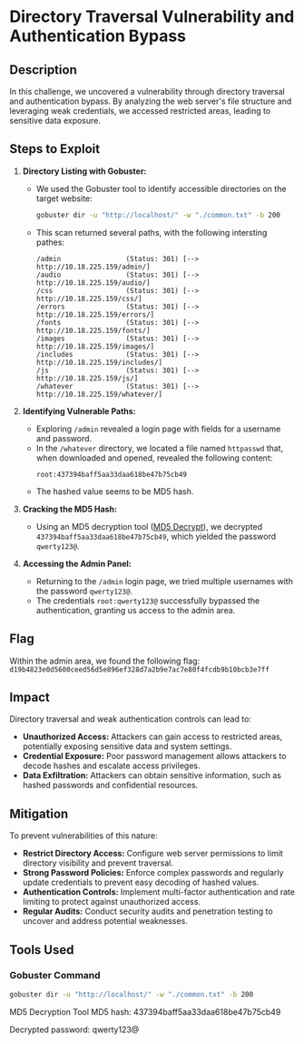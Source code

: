 # Directory Traversal Vulnerability and Authentication Bypass

## Description
In this challenge, we uncovered a vulnerability through directory traversal and authentication bypass. By analyzing the web server's file structure and leveraging weak credentials, we accessed restricted areas, leading to sensitive data exposure.

## Steps to Exploit

1. **Directory Listing with Gobuster:**
   - We used the Gobuster tool to identify accessible directories on the target website:
     ```bash
     gobuster dir -u "http://localhost/" -w "./common.txt" -b 200
     ```
   - This scan returned several paths, with the following intersting pathes:
     ```
     /admin                (Status: 301) [--> http://10.18.225.159/admin/]
     /audio                (Status: 301) [--> http://10.18.225.159/audio/]
     /css                  (Status: 301) [--> http://10.18.225.159/css/]
     /errors               (Status: 301) [--> http://10.18.225.159/errors/]
     /fonts                (Status: 301) [--> http://10.18.225.159/fonts/]
     /images               (Status: 301) [--> http://10.18.225.159/images/]
     /includes             (Status: 301) [--> http://10.18.225.159/includes/]
     /js                   (Status: 301) [--> http://10.18.225.159/js/]
     /whatever             (Status: 301) [--> http://10.18.225.159/whatever/]
     ```

2. **Identifying Vulnerable Paths:**
   - Exploring `/admin` revealed a login page with fields for a username and password.
   - In the `/whatever` directory, we located a file named `httpasswd` that, when downloaded and opened, revealed the following content:
     ```plaintext
     root:437394baff5aa33daa618be47b75cb49
     ```
   - The hashed value seems to be  MD5 hash.

3. **Cracking the MD5 Hash:**
   - Using an MD5 decryption tool ([MD5 Decrypt](https://md5decrypt.net/en/)), we decrypted `437394baff5aa33daa618be47b75cb49`, which yielded the password `qwerty123@`.

4. **Accessing the Admin Panel:**
   - Returning to the `/admin` login page, we tried multiple usernames with the password `qwerty123@`.
   - The credentials `root:qwerty123@` successfully bypassed the authentication, granting us access to the admin area.

## Flag
Within the admin area, we found the following flag:
`d19b4823e0d5600ceed56d5e896ef328d7a2b9e7ac7e80f4fcdb9b10bcb3e7ff`

## Impact
Directory traversal and weak authentication controls can lead to:

- **Unauthorized Access:** Attackers can gain access to restricted areas, potentially exposing sensitive data and system settings.
- **Credential Exposure:** Poor password management allows attackers to decode hashes and escalate access privileges.
- **Data Exfiltration:** Attackers can obtain sensitive information, such as hashed passwords and confidential resources.


## Mitigation
To prevent vulnerabilities of this nature:

- **Restrict Directory Access:** Configure web server permissions to limit directory visibility and prevent traversal.
- **Strong Password Policies:** Enforce complex passwords and regularly update credentials to prevent easy decoding of hashed values.
- **Authentication Controls:** Implement multi-factor authentication and rate limiting to protect against unauthorized access.
- **Regular Audits:** Conduct security audits and penetration testing to uncover and address potential weaknesses.

## Tools Used
### Gobuster Command
```bash
gobuster dir -u "http://localhost/" -w "./common.txt" -b 200
```
MD5 Decryption Tool
MD5 hash: 437394baff5aa33daa618be47b75cb49

Decrypted password: qwerty123@